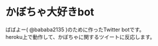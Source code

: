 かぼちゃ大好きbot
===========

ばばよー( @bababa2135 )のために作ったTwitter botです。  
heroku上で動作して、かぼちゃに関するツイートに反応します。
